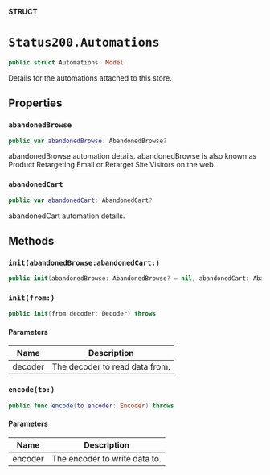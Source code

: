**STRUCT**

# `Status200.Automations`

```swift
public struct Automations: Model
```

Details for the automations attached to this store.

## Properties
### `abandonedBrowse`

```swift
public var abandonedBrowse: AbandonedBrowse?
```

abandonedBrowse automation details. abandonedBrowse is also known as Product Retargeting Email or Retarget Site Visitors on the web.

### `abandonedCart`

```swift
public var abandonedCart: AbandonedCart?
```

abandonedCart automation details.

## Methods
### `init(abandonedBrowse:abandonedCart:)`

```swift
public init(abandonedBrowse: AbandonedBrowse? = nil, abandonedCart: AbandonedCart? = nil)
```

### `init(from:)`

```swift
public init(from decoder: Decoder) throws
```

#### Parameters

| Name | Description |
| ---- | ----------- |
| decoder | The decoder to read data from. |

### `encode(to:)`

```swift
public func encode(to encoder: Encoder) throws
```

#### Parameters

| Name | Description |
| ---- | ----------- |
| encoder | The encoder to write data to. |
